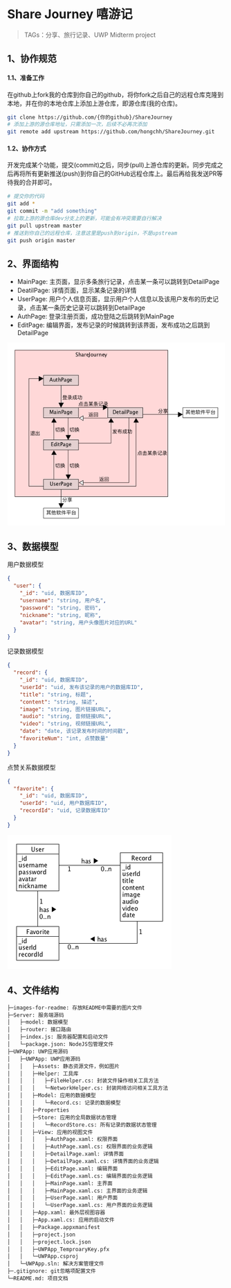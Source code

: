 # Share Journey 嘻游记
> TAGs：分享、旅行记录、UWP Midterm project

## 1、协作规范
#### 1.1、准备工作
在github上fork我的仓库到你自己的github，将你fork之后自己的远程仓库克隆到本地，并在你的本地仓库上添加上游仓库，即源仓库(我的仓库)。
```bash
git clone https://github.com/{你的github}/ShareJourney
# 添加上游的源仓库地址，只需添加一次，后续不必再次添加
git remote add upstream https://github.com/hongchh/ShareJourney.git
```
#### 1.2、协作方式
开发完成某个功能，提交(commit)之后，同步(pull)上游仓库的更新。同步完成之后再将所有更新推送(push)到你自己的GitHub远程仓库上。最后再给我发送PR等待我的合并即可。
```bash
# 提交你的代码
git add *
git commit -m "add something"
# 拉取上游的源仓库dev分支上的更新，可能会有冲突需要自行解决
git pull upstream master
# 推送到你自己的远程仓库，注意这里是push到origin，不是upstream
git push origin master
```

## 2、界面结构
* MainPage: 主页面，显示多条旅行记录，点击某一条可以跳转到DetailPage
* DeatilPage: 详情页面，显示某条记录的详情
* UserPage: 用户个人信息页面，显示用户个人信息以及该用户发布的历史记录，点击某一条历史记录可以跳转到DetailPage
* AuthPage: 登录注册页面，成功登陆之后跳转到MainPage
* EditPage: 编辑界面，发布记录的时候跳转到该界面，发布成功之后跳到DetailPage

![ShareJourney](images-for-readme/ShareJourney.png)

## 3、数据模型
用户数据模型
```json
{
  "user": {
    "_id": "uid, 数据库ID",
    "username": "string, 用户名",
    "password": "string, 密码",
    "nickname": "string, 昵称",
    "avatar": "string, 用户头像图片对应的URL"
  }
}
```
记录数据模型
```json
{
  "record": {
    "_id": "uid, 数据库ID",
    "userId": "uid, 发布该记录的用户的数据库ID",
    "title": "string, 标题",
    "content": "string, 描述",
    "image": "string, 图片链接URL",
    "audio": "string, 音频链接URL",
    "video": "string, 视频链接URL",
    "date": "date, 该记录发布时间的时间戳",
    "favoriteNum": "int, 点赞数量"
  }
}
```
点赞关系数据模型
```json
{
  "favorite": {
    "_id": "uid, 数据库ID",
    "userId": "uid, 用户数据库ID",
    "recordId": "uid, 记录数据库ID"
  }
}
```

![ShareJourneyDB](images-for-readme/ShareJourneyDB.png)

## 4、文件结构
```txt
├─images-for-readme: 存放README中需要的图片文件
├─Server: 服务端源码
│   ├─model: 数据模型
│   ├─router: 接口路由
│   ├─index.js: 服务器配置和启动文件
│   └─package.json: NodeJS包管理文件
├─UWPApp: UWP应用源码
│   ├─UWPApp: UWP应用源码
│   │   ├─Assets: 静态资源文件，例如图片
│   │   ├─Helper: 工具库
│   │   │   ├─FileHelper.cs: 封装文件操作相关工具方法
│   │   │   └─NetworkHelper.cs: 封装网络访问相关工具方法
│   │   ├─Model: 应用的数据模型
│   │   │   └─Record.cs: 记录的数据模型
│   │   ├─Properties
│   │   ├─Store: 应用的全局数据状态管理
│   │   │   └─RecordStore.cs: 所有记录的数据状态管理
│   │   ├─View: 应用的视图文件
│   │   │   ├─AuthPage.xaml: 权限界面
│   │   │   ├─AuthPage.xaml.cs: 权限界面的业务逻辑
│   │   │   ├─DetailPage.xaml: 详情界面
│   │   │   ├─DetailPage.xaml.cs: 详情界面的业务逻辑
│   │   │   ├─EditPage.xaml: 编辑界面
│   │   │   ├─EditPage.xaml.cs: 编辑界面的业务逻辑
│   │   │   ├─MainPage.xaml: 主界面
│   │   │   ├─MainPage.xaml.cs: 主界面的业务逻辑
│   │   │   ├─UserPage.xaml: 用户界面
│   │   │   └─UserPage.xaml.cs: 用户界面的业务逻辑
│   │   ├─App.xaml: 最外层视图容器
│   │   ├─App.xaml.cs: 应用的启动文件
│   │   ├─Package.appxmanifest
│   │   ├─project.json
│   │   ├─project.lock.json
│   │   ├─UWPApp_TemproaryKey.pfx
│   │   └─UWPApp.csproj
│   └─UWPApp.sln: 解决方案管理文件
├─.gitignore: git忽略项配置文件
└─README.md: 项目文档
```